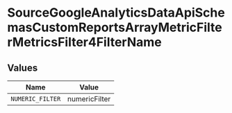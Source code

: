 # SourceGoogleAnalyticsDataApiSchemasCustomReportsArrayMetricFilterMetricsFilter4FilterName


## Values

| Name             | Value            |
| ---------------- | ---------------- |
| `NUMERIC_FILTER` | numericFilter    |